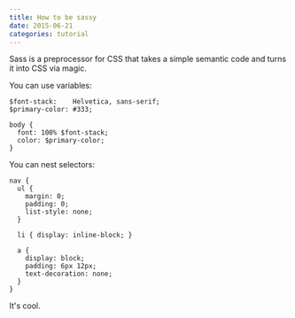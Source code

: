 ```yaml
---
title: How to be sassy
date: 2015-06-21
categories: tutorial
---
```


Sass is a preprocessor for CSS that takes a simple semantic code and turns it into CSS via magic.  

You can use variables:  

```
$font-stack:    Helvetica, sans-serif;
$primary-color: #333;

body {
  font: 100% $font-stack;
  color: $primary-color;
}
```

You can nest selectors:

```
nav {
  ul {
    margin: 0;
    padding: 0;
    list-style: none;
  }

  li { display: inline-block; }

  a {
    display: block;
    padding: 6px 12px;
    text-decoration: none;
  }
}
```

It's cool.
